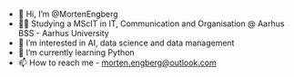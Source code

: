 - 👋 Hi, I’m @MortenEngberg
- 👨‍🎓 Studying a MScIT in IT, Communication and Organisation @ Aarhus BSS - Aarhus University
- 👀 I’m interested in AI, data science and data management
- 🌱 I’m currently learning Python
- 📫 How to reach me - morten.engberg@outlook.com

<!---
MortenEngberg/MortenEngberg is a ✨ special ✨ repository because its `README.md` (this file) appears on your GitHub profile.
You can click the Preview link to take a look at your changes.
--->
